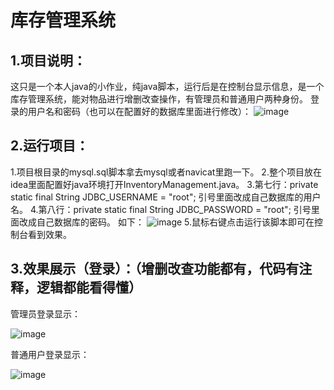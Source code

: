 # 库存管理系统
## 1.项目说明：
这只是一个本人java的小作业，纯java脚本，运行后是在控制台显示信息，是一个库存管理系统，能对物品进行增删改查操作，有管理员和普通用户两种身份。
登录的用户名和密码（也可以在配置好的数据库里面进行修改）：
![image](https://github.com/user-attachments/assets/f69cc0ca-b1e9-489b-b4ac-6c663c721b62)

## 2.运行项目：
1.项目根目录的mysql.sql脚本拿去mysql或者navicat里跑一下。
2.整个项目放在idea里面配置好java环境打开InventoryManagement.java。
3.第七行：private static final String JDBC_USERNAME = "root"; 引号里面改成自己数据库的用户名。
4.第八行：private static final String JDBC_PASSWORD = "root"; 引号里面改成自己数据库的密码。
如下：
![image](https://github.com/user-attachments/assets/9d966ec2-f01d-4af9-844f-ba3e87dc7a24)
5.鼠标右键点击运行该脚本即可在控制台看到效果。

## 3.效果展示（登录）：（增删改查功能都有，代码有注释，逻辑都能看得懂）
管理员登录显示：

![image](https://github.com/user-attachments/assets/040255a7-8474-4036-967b-0c65d05ae05d)

普通用户登录显示：

![image](https://github.com/user-attachments/assets/fddee567-4074-455d-9615-723911b7ada8)
